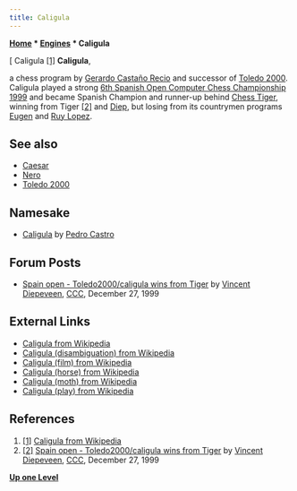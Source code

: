```yaml
---
title: Caligula
---
```

**[Home](Home "Home") * [Engines](Engines "Engines") * Caligula**

\[ Caligula <a id="cite-note-1" href="#cite-ref-1">[1]</a>
**Caligula**,

a chess program by [Gerardo Castaño Recio](Gerardo_Casta%C3%B1o_Recio "Gerardo Castaño Recio") and successor of [Toledo 2000](Toledo_2000 "Toledo 2000").
Caligula played a strong [6th Spanish Open Computer Chess Championship 1999](SCCC_1999 "SCCC 1999") and became Spanish Champion and runner-up behind [Chess Tiger](Chess_Tiger "Chess Tiger"), winning from Tiger <a id="cite-note-2" href="#cite-ref-2">[2]</a> and [Diep](Diep "Diep"), but losing from its countrymen programs [Eugen](Eugen "Eugen") and [Ruy Lopez](Ruy_Lopez "Ruy Lopez").

## See also

- [Caesar](Caesar "Caesar")
- [Nero](Nero "Nero")
- [Toledo 2000](Toledo_2000 "Toledo 2000")

## Namesake

- [Caligula](Caligula_PC "Caligula PC") by [Pedro Castro](Pedro_Castro "Pedro Castro")

## Forum Posts

- [Spain open - Toledo2000/caligula wins from Tiger](https://www.stmintz.com/ccc/index.php?id=84582) by [Vincent Diepeveen](Vincent_Diepeveen "Vincent Diepeveen"), [CCC](CCC "CCC"), December 27, 1999

## External Links

- [Caligula from Wikipedia](https://en.wikipedia.org/wiki/Caligula)
- [Caligula (disambiguation) from Wikipedia](https://en.wikipedia.org/wiki/Caligula_%28disambiguation%29)
- [Caligula (film) from Wikipedia](https://en.wikipedia.org/wiki/Caligula_%28film%29)
- [Caligula (horse) from Wikipedia](<https://en.wikipedia.org/wiki/Caligula_(horse)>)
- [Caligula (moth) from Wikipedia](https://en.wikipedia.org/wiki/Caligula_%28moth%29)
- [Caligula (play) from Wikipedia](https://en.wikipedia.org/wiki/Caligula_%28play%29)

## References

1. <a id="cite-ref-1" href="#cite-note-1">[1]</a> [Caligula from Wikipedia](https://en.wikipedia.org/wiki/Caligula)
1. <a id="cite-ref-2" href="#cite-note-2">[2]</a> [Spain open - Toledo2000/caligula wins from Tiger](https://www.stmintz.com/ccc/index.php?id=84582) by [Vincent Diepeveen](Vincent_Diepeveen "Vincent Diepeveen"), [CCC](CCC "CCC"), December 27, 1999

**[Up one Level](Engines "Engines")**

